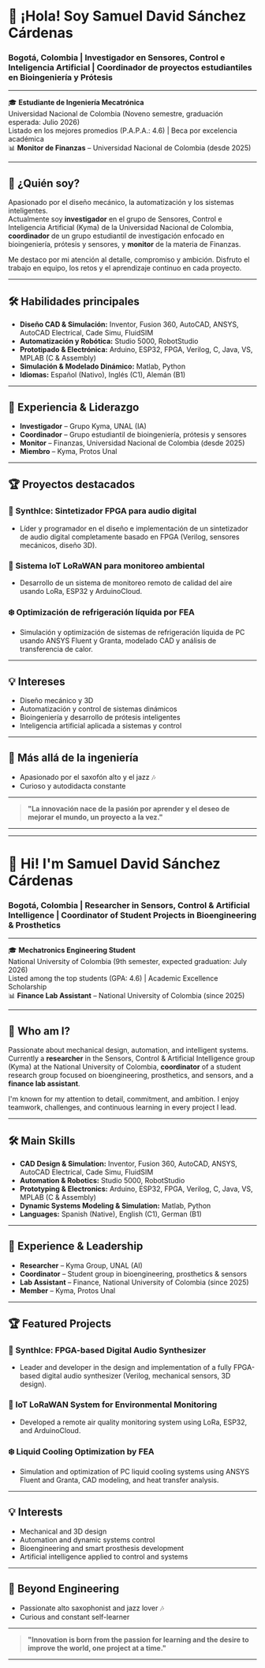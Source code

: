 # 👋 ¡Hola! Soy Samuel David Sánchez Cárdenas

### Bogotá, Colombia | Investigador en Sensores, Control e Inteligencia Artificial | Coordinador de proyectos estudiantiles en Bioingeniería y Prótesis

---

🎓 **Estudiante de Ingeniería Mecatrónica**  
Universidad Nacional de Colombia (Noveno semestre, graduación esperada: Julio 2026)  
Listado en los mejores promedios (P.A.P.A.: 4.6) | Beca por excelencia académica  
📊 **Monitor de Finanzas** – Universidad Nacional de Colombia (desde 2025)

---

## 🚀 ¿Quién soy?

Apasionado por el diseño mecánico, la automatización y los sistemas inteligentes.  
Actualmente soy **investigador** en el grupo de Sensores, Control e Inteligencia Artificial (Kyma) de la Universidad Nacional de Colombia, **coordinador** de un grupo estudiantil de investigación enfocado en bioingeniería, prótesis y sensores, y **monitor** de la materia de Finanzas.

Me destaco por mi atención al detalle, compromiso y ambición. Disfruto el trabajo en equipo, los retos y el aprendizaje continuo en cada proyecto.

---

## 🛠️ Habilidades principales

- **Diseño CAD & Simulación:** Inventor, Fusion 360, AutoCAD, ANSYS, AutoCAD Electrical, Cade Simu, FluidSIM
- **Automatización y Robótica:** Studio 5000, RobotStudio
- **Prototipado & Electrónica:** Arduino, ESP32, FPGA, Verilog, C, Java, VS, MPLAB (C & Assembly)
- **Simulación & Modelado Dinámico:** Matlab, Python
- **Idiomas:** Español (Nativo), Inglés (C1), Alemán (B1)

---

## 🔬 Experiencia & Liderazgo

- **Investigador** – Grupo Kyma, UNAL (IA)
- **Coordinador** – Grupo estudiantil de bioingeniería, prótesis y sensores
- **Monitor** – Finanzas, Universidad Nacional de Colombia (desde 2025)
- **Miembro** – Kyma, Protos Unal

---

## 🏆 Proyectos destacados

### 🎹 SynthIce: Sintetizador FPGA para audio digital
- Líder y programador en el diseño e implementación de un sintetizador de audio digital completamente basado en FPGA (Verilog, sensores mecánicos, diseño 3D).

### 🌱 Sistema IoT LoRaWAN para monitoreo ambiental
- Desarrollo de un sistema de monitoreo remoto de calidad del aire usando LoRa, ESP32 y ArduinoCloud.

### ❄️ Optimización de refrigeración líquida por FEA
- Simulación y optimización de sistemas de refrigeración líquida de PC usando ANSYS Fluent y Granta, modelado CAD y análisis de transferencia de calor.

---

## 💡 Intereses

- Diseño mecánico y 3D
- Automatización y control de sistemas dinámicos
- Bioingeniería y desarrollo de prótesis inteligentes
- Inteligencia artificial aplicada a sistemas y control

---

## 🎷 Más allá de la ingeniería

- Apasionado por el saxofón alto y el jazz 🎶
- Curioso y autodidacta constante

---

> **"La innovación nace de la pasión por aprender y el deseo de mejorar el mundo, un proyecto a la vez."**

---

---

# 👋 Hi! I'm Samuel David Sánchez Cárdenas

### Bogotá, Colombia | Researcher in Sensors, Control & Artificial Intelligence | Coordinator of Student Projects in Bioengineering & Prosthetics

---

🎓 **Mechatronics Engineering Student**  
National University of Colombia (9th semester, expected graduation: July 2026)  
Listed among the top students (GPA: 4.6) | Academic Excellence Scholarship  
📊 **Finance Lab Assistant** – National University of Colombia (since 2025)

---

## 🚀 Who am I?

Passionate about mechanical design, automation, and intelligent systems.  
Currently a **researcher** in the Sensors, Control & Artificial Intelligence group (Kyma) at the National University of Colombia, **coordinator** of a student research group focused on bioengineering, prosthetics, and sensors, and a **finance lab assistant**.

I'm known for my attention to detail, commitment, and ambition. I enjoy teamwork, challenges, and continuous learning in every project I lead.

---

## 🛠️ Main Skills

- **CAD Design & Simulation:** Inventor, Fusion 360, AutoCAD, ANSYS, AutoCAD Electrical, Cade Simu, FluidSIM
- **Automation & Robotics:** Studio 5000, RobotStudio
- **Prototyping & Electronics:** Arduino, ESP32, FPGA, Verilog, C, Java, VS, MPLAB (C & Assembly)
- **Dynamic Systems Modeling & Simulation:** Matlab, Python
- **Languages:** Spanish (Native), English (C1), German (B1)

---

## 🔬 Experience & Leadership

- **Researcher** – Kyma Group, UNAL (AI)
- **Coordinator** – Student group in bioengineering, prosthetics & sensors
- **Lab Assistant** – Finance, National University of Colombia (since 2025)
- **Member** – Kyma, Protos Unal

---

## 🏆 Featured Projects

### 🎹 SynthIce: FPGA-based Digital Audio Synthesizer
- Leader and developer in the design and implementation of a fully FPGA-based digital audio synthesizer (Verilog, mechanical sensors, 3D design).

### 🌱 IoT LoRaWAN System for Environmental Monitoring
- Developed a remote air quality monitoring system using LoRa, ESP32, and ArduinoCloud.

### ❄️ Liquid Cooling Optimization by FEA
- Simulation and optimization of PC liquid cooling systems using ANSYS Fluent and Granta, CAD modeling, and heat transfer analysis.

---

## 💡 Interests

- Mechanical and 3D design
- Automation and dynamic systems control
- Bioengineering and smart prosthesis development
- Artificial intelligence applied to control and systems

---

## 🎷 Beyond Engineering

- Passionate alto saxophonist and jazz lover 🎶
- Curious and constant self-learner

---

> **"Innovation is born from the passion for learning and the desire to improve the world, one project at a time."**

---
